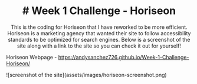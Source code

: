 <h1 align="center"> # Week 1 Challenge - Horiseon
</h1>
<p align="center">This is the coding for Horiseon that I have reworked to be more efficient. Horiseon is a marketing agency that wanted their site to follow accessibility standards to be optimized for search engines. Below is a screenshot of the site along with a link to the site so you can check it out for yourself!


Horiseon Webpage - https://andysanchez726.github.io/Week-1-Challenge-Horiseon/
</p>
![screenshot of the site](assets/images/horiseon-screenshot.png)
